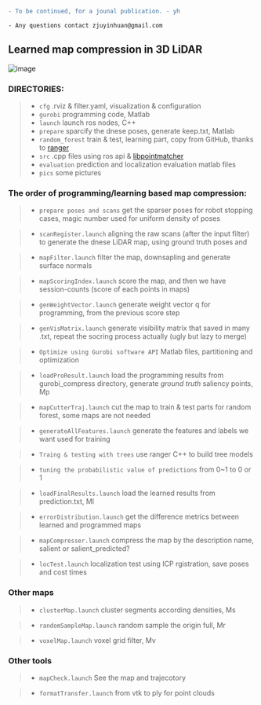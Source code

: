 ```diff
- To be continued, for a jounal publication. - yh
```

```
- Any questions contact zjuyinhuan@gmail.com
```

## Learned map compression in 3D LiDAR

![image](https://github.com/ZJUYH/map_compression/blob/master/pics/system.png)


### DIRECTORIES:

> + `cfg`
	.rviz & filter.yaml, visualization & configuration
> + `gurobi`
	programming code, Matlab
> + `launch`
	launch ros nodes, C++
> + `prepare`
	sparcify the dnese poses, generate keep.txt, Matlab
> + `random_forest`
	train & test, learning part, copy from GitHub, thanks to [ranger](https://github.com/your/project/tags)
> + `src`
	.cpp files using ros api & [libpointmatcher](https://github.com/ethz-asl/libpointmatcher)
> + `evaluation`
	prediction and localization evaluation matlab files
> + `pics`
	some pictures

### The order of programming/learning based map compression:

> + `prepare poses and scans`
	get the sparser poses for robot stopping cases, magic number used for uniform density of poses

> + `scanRegister.launch`
	aligning the raw scans (after the input filter) to generate the dnese LiDAR map, using ground truth poses and 

> + `mapFilter.launch`
	filter the map, downsapling and generate surface normals

> + `mapScoringIndex.launch`
	score the map, and then we have session-counts (score of each points in maps)

> + `genWeightVector.launch`
	generate weight vector q for programming, from the previous score step

> + `genVisMatrix.launch`
	generate visibility matrix that saved in many .txt, repeat the socring process actually (ugly but lazy to merge)

> + `Optimize using Gurobi software API`
 	Matlab files, partitioning and optimization

> + `loadProResult.launch`
	load the programming results from gurobi_compress directory, generate *ground truth* saliency points, Mp

> + `mapCutterTraj.launch`
	cut the map to train & test parts for random forest, some maps are not needed

> + `generateAllFeatures.launch`
	generate the features and labels we want used for training

> + `Traing & testing with trees`
	use ranger C++ to build tree models

> + `tuning the probabilistic value of predictions`
	from 0~1 to 0 or 1

> + `loadFinalResults.launch`
	load the learned results from prediction.txt, Ml

> + `errorDistribution.launch`
    get the difference metrics between learned and programmed maps 

> + `mapCompresser.launch`
	compress the map by the description name, salient or salient_predicted?	

> + `locTest.launch`
	localization test using ICP rgistration, save poses and cost times

### Other maps

> + `clusterMap.launch`
	cluster segments according densities, Ms

> + `randomSampleMap.launch`
    random sample the origin full, Mr

> + `voxelMap.launch`
	voxel grid filter, Mv

### Other tools

> + `mapCheck.launch`
	See the map and trajecotory

> + `formatTransfer.launch`
	from vtk to ply for point clouds
   
